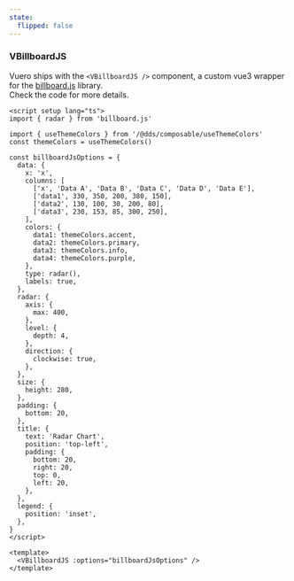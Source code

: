 ```yaml
---
state:
  flipped: false
---
```


### VBillboardJS

Vuero ships with the `<VBillboardJS />` component, a custom vue3 wrapper
for the [billboard.js](https://naver.github.io/billboard.js/) library.  
 Check the code for more details.

<!--code-->

```vue
<script setup lang="ts">
import { radar } from 'billboard.js'

import { useThemeColors } from '/@dds/composable/useThemeColors'
const themeColors = useThemeColors()

const billboardJsOptions = {
  data: {
    x: 'x',
    columns: [
      ['x', 'Data A', 'Data B', 'Data C', 'Data D', 'Data E'],
      ['data1', 330, 350, 200, 380, 150],
      ['data2', 130, 100, 30, 200, 80],
      ['data3', 230, 153, 85, 300, 250],
    ],
    colors: {
      data1: themeColors.accent,
      data2: themeColors.primary,
      data3: themeColors.info,
      data4: themeColors.purple,
    },
    type: radar(),
    labels: true,
  },
  radar: {
    axis: {
      max: 400,
    },
    level: {
      depth: 4,
    },
    direction: {
      clockwise: true,
    },
  },
  size: {
    height: 280,
  },
  padding: {
    bottom: 20,
  },
  title: {
    text: 'Radar Chart',
    position: 'top-left',
    padding: {
      bottom: 20,
      right: 20,
      top: 0,
      left: 20,
    },
  },
  legend: {
    position: 'inset',
  },
}
</script>

<template>
  <VBillboardJS :options="billboardJsOptions" />
</template>
```

<!--/code-->
